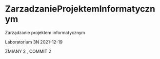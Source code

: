 # ZarzadzanieProjektemInformatycznym
Zarządzanie projektem informatycznym


Laboratorium 3N
2021-12-19


ZMIANY 2 , COMMIT 2
